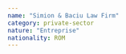 ```yaml
---
name: "Simion & Baciu Law Firm"
category: private-sector
nature: "Entreprise"
nationality: ROM
---
```

    